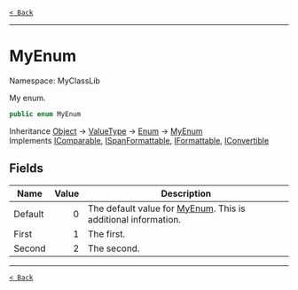 [`< Back`](./)

---

# MyEnum

Namespace: MyClassLib

My enum.

```csharp
public enum MyEnum
```

Inheritance [Object](https://docs.microsoft.com/en-us/dotnet/api/system.object) → [ValueType](https://docs.microsoft.com/en-us/dotnet/api/system.valuetype) → [Enum](https://docs.microsoft.com/en-us/dotnet/api/system.enum) → [MyEnum](./myclasslib.myenum)<br>
Implements [IComparable](https://docs.microsoft.com/en-us/dotnet/api/system.icomparable), [ISpanFormattable](https://docs.microsoft.com/en-us/dotnet/api/system.ispanformattable), [IFormattable](https://docs.microsoft.com/en-us/dotnet/api/system.iformattable), [IConvertible](https://docs.microsoft.com/en-us/dotnet/api/system.iconvertible)

## Fields

| Name | Value | Description |
| --- | --: | --- |
| Default | 0 | The default value for [MyEnum](./myclasslib.myenum). This is additional information. |
| First | 1 | The first. |
| Second | 2 | The second. |

---

[`< Back`](./)
